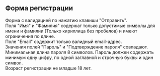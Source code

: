 ## Форма регистрации

Форма с валидацией по нажатию клавиши "Отправить".  
Поля "Имя" и "Фамилия" содержат только допустимые символы для имени и фамилии (Только кириллица без пробелов) и имеют ограничения по длине.  
Поле "Email" содержит только валидный email-адрес.  
Значения полей "Пароль" и "Подтверждение пароля" совпадают.  
Минимальная длина пароля 8 символов. Пароль должен содержать минимум одну цифру, по одной заглавной и строчную буквы и один символ.  
Возраст регистрации не младше 18 лет.  